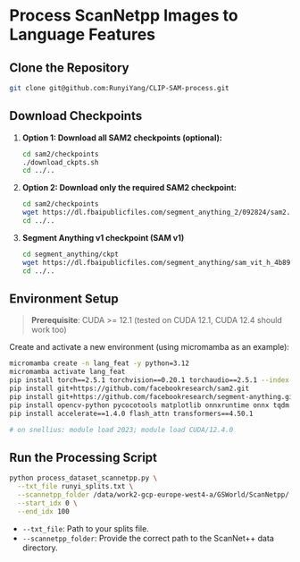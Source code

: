 
# Process ScanNetpp Images to Language Features

## Clone the Repository

```bash
git clone git@github.com:RunyiYang/CLIP-SAM-process.git
```

## Download Checkpoints

1. **Option 1: Download all SAM2 checkpoints (optional):**
   ```bash
   cd sam2/checkpoints
   ./download_ckpts.sh
   cd ../..
   ```

2. **Option 2: Download only the required SAM2 checkpoint:**
   ```bash
   cd sam2/checkpoints
   wget https://dl.fbaipublicfiles.com/segment_anything_2/092824/sam2.1_hiera_large.pt
   cd ../..
   ```

3. **Segment Anything v1 checkpoint (SAM v1)**
   ```bash
   cd segment_anything/ckpt
   wget https://dl.fbaipublicfiles.com/segment_anything/sam_vit_h_4b8939.pth
   cd ../..
   ```

## Environment Setup

> **Prerequisite**: CUDA >= 12.1 (tested on CUDA 12.1, CUDA 12.4 should work too)

Create and activate a new environment (using micromamba as an example):

```bash
micromamba create -n lang_feat -y python=3.12
micromamba activate lang_feat
pip install torch==2.5.1 torchvision==0.20.1 torchaudio==2.5.1 --index-url https://download.pytorch.org/whl/cu124
pip install git+https://github.com/facebookresearch/sam2.git
pip install git+https://github.com/facebookresearch/segment-anything.git
pip install opencv-python pycocotools matplotlib onnxruntime onnx tqdm open-clip-torch IPython
pip install accelerate==1.4.0 flash_attn transformers==4.50.1

# on snellius: module load 2023; module load CUDA/12.4.0
```

## Run the Processing Script

```bash
python process_dataset_scannetpp.py \
  --txt_file runyi_splits.txt \
  --scannetpp_folder /data/work2-gcp-europe-west4-a/GSWorld/ScanNetpp/ \
  --start_idx 0 \
  --end_idx 100
```

- `--txt_file`: Path to your splits file.
- `--scannetpp_folder`: Provide the correct path to the ScanNet++ data directory.
